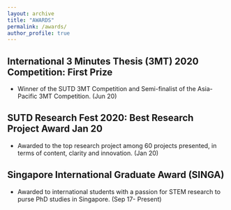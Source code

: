 ```yaml
---
layout: archive
title: "AWARDS"
permalink: /awards/
author_profile: true
---
```


## International 3 Minutes Thesis (3MT) 2020 Competition: First Prize 
* Winner of the SUTD 3MT Competition and Semi-finalist of the Asia-Pacific 3MT Competition. (Jun 20)


## SUTD Research Fest 2020: Best Research Project Award Jan 20
* Awarded to the top research project among 60 projects presented, in terms of content, clarity
 and innovation. (Jan 20)


## Singapore International Graduate Award (SINGA) 
* Awarded to international students with a passion for STEM research to purse PhD studies in Singapore. (Sep 17- Present)